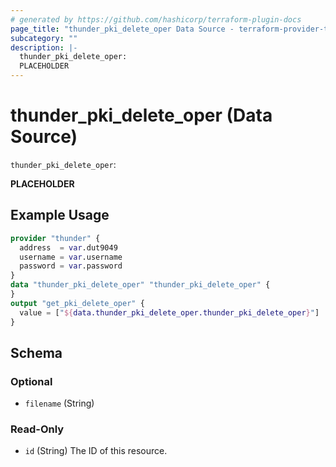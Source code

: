 ```yaml
---
# generated by https://github.com/hashicorp/terraform-plugin-docs
page_title: "thunder_pki_delete_oper Data Source - terraform-provider-thunder"
subcategory: ""
description: |-
  thunder_pki_delete_oper:
  PLACEHOLDER
---
```


# thunder_pki_delete_oper (Data Source)

`thunder_pki_delete_oper`: 

__PLACEHOLDER__

## Example Usage

```terraform
provider "thunder" {
  address  = var.dut9049
  username = var.username
  password = var.password
}
data "thunder_pki_delete_oper" "thunder_pki_delete_oper" {
}
output "get_pki_delete_oper" {
  value = ["${data.thunder_pki_delete_oper.thunder_pki_delete_oper}"]
}
```

<!-- schema generated by tfplugindocs -->
## Schema

### Optional

- `filename` (String)

### Read-Only

- `id` (String) The ID of this resource.



